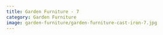 ```yaml
---
title: Garden Furniture - 7
category: Garden Furniture
image: garden-furniture/garden-furniture-cast-iron-7.jpg
---
```

